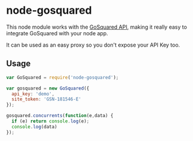 # node-gosquared

This node module works with the [GoSquared API](https://www.gosquared.com/developer), making it really easy to integrate GoSquared with your node app.

It can be used as an easy proxy so you don't expose your API Key too.

## Usage
```javascript
var GoSquared = require('node-gosquared');

var gosquared = new GoSquared({
  api_key: 'demo',
  site_token: 'GSN-181546-E'
});

gosquared.concurrents(function(e,data) {
  if (e) return console.log(e);
  console.log(data)
});
```